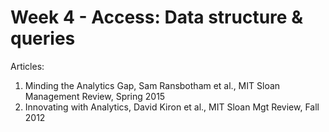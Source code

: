 # Week 4 - Access: Data structure & queries

Articles:

1. Minding the Analytics Gap, Sam Ransbotham et al., MIT Sloan Management Review, Spring 2015
2. Innovating with Analytics, David Kiron et al., MIT Sloan Mgt Review, Fall 2012
